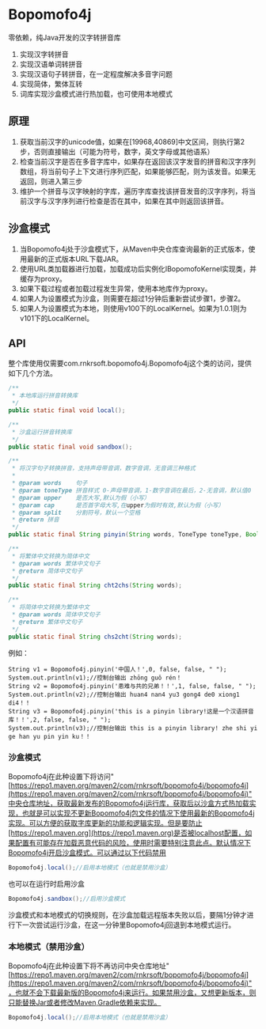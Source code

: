 # Bopomofo4j
零依赖，纯Java开发的汉字转拼音库
1. 实现汉字转拼音
2. 实现汉语单词转拼音
3. 实现汉语句子转拼音，在一定程度解决多音字问题
4. 实现简体，繁体互转
5. 词库实现沙盒模式进行热加载，也可使用本地模式

## 原理
1. 获取当前汉字的unicode值，如果在[19968,40869]中文区间，则执行第2步，否则直接输出（可能为符号，数字，英文字母或其他语系）
2. 检查当前汉字是否在多音字库中，如果存在返回该汉字发音的拼音和汉字序列数组，将当前句子上下文进行序列匹配，如果能够匹配，则为该发音。如果无返回，则进入第三步
3. 维护一个拼音与汉字映射的字库，遍历字库查找该拼音发音的汉字序列，将当前汉字与汉字序列进行检查是否在其中，如果在其中则返回该拼音。

## 沙盒模式
1. 当Bopomofo4j处于沙盒模式下，从Maven中央仓库查询最新的正式版本，使用最新的正式版本URL下载JAR。
2. 使用URL类加载器进行加载，加载成功后实例化IBopomofoKernel实现类，并缓存为proxy。
3. 如果下载过程或者加载过程发生异常，使用本地库作为proxy。
4. 如果人为设置模式为沙盒，则需要在超过1分钟后重新尝试步骤1，步骤2。
5. 如果人为设置模式为本地，则使用v100下的LocalKernel。如果为1.0.1则为v101下的LocalKernel。
## API
整个库使用仅需要com.rnkrsoft.bopomofo4j.Bopomofo4j这个类的访问，提供如下几个方法。
```java
/**
 * 本地库运行拼音转换库
 */
public static final void local();

/**
 * 沙盒运行拼音转换库
 */
public static final void sandbox();

/**
 * 将汉字句子转换拼音，支持声母带音调，数字音调，无音调三种格式
 *
 * @param words    句子
 * @param toneType 拼音样式 0-声母带音调，1-数字音调在最后，2-无音调，默认值0
 * @param upper    是否大写,默认为假（小写）
 * @param cap      是否首字母大写,在upper为假时有效,默认为假（小写）
 * @param split    分割符号，默认一个空格
 * @return 拼音
 */
public static final String pinyin(String words, ToneType toneType, Boolean upper, Boolean cap, String split);

/**
 * 将繁体中文转换为简体中文
 * @param words 繁体中文句子
 * @return 简体中文句子
 */
public static final String cht2chs(String words);

/**
 * 将简体中文转换为繁体中文
 * @param words 简体中文句子
 * @return 繁体中文句子
 */
public static final String chs2cht(String words);
```



例如：

```
String v1 = Bopomofo4j.pinyin('中国人！',0, false, false, " ");
System.out.println(v1);//控制台输出 zhōng guǒ rén！
String v2 = Bopomofo4j.pinyin('患难与共的兄弟！！',1, false, false, " ");
System.out.println(v2);//控制台输出 huan4 nan4 yu3 gong4 de0 xiong1 di4！！
String v3 = Bopomofo4j.pinyin('this is a pinyin library!这是一个汉语拼音库！！',2, false, false, " ");
System.out.println(v3);//控制台输出 this is a pinyin library! zhe shi yi ge han yu pin yin ku！！
```
### 沙盒模式
Bopomofo4j在此种设置下将访问"[https://repo1.maven.org/maven2/com/rnkrsoft/bopomofo4j/bopomofo4j](https://repo1.maven.org/maven2/com/rnkrsoft/bopomofo4j/bopomofo4j)"中央仓库地址，获取最新发布的Bopomofo4j运行库，获取后以沙盒方式热加载实现，也就是可以实现不更新Bopomofo4j包文件的情况下使用最新的Bopomofo4j实现。可以方便的获取字库更新的功能和逻辑实现。但是要防止[https://repo1.maven.org](https://repo1.maven.org)是否被localhost配置，如果配置有可能存在加载恶意代码的风险，使用时需要特别注意此点。默认情况下Bopomofo4j开启沙盒模式。可以通过以下代码禁用
```Java
Bopomofo4j.local();//启用本地模式（也就是禁用沙盒）
```
也可以在运行时启用沙盒
```Java
Bopomofo4j.sandbox();//启用沙盒模式
```
沙盒模式和本地模式的切换规则，在沙盒加载远程版本失败以后，要隔1分钟才进行下一次尝试运行沙盒，在这一分钟里Bopomofo4j回退到本地模式运行。
### 本地模式（禁用沙盒）
Bopomofo4j在此种设置下将不再访问中央仓库地址"[https://repo1.maven.org/maven2/com/rnkrsoft/bopomofo4j/bopomofo4j](https://repo1.maven.org/maven2/com/rnkrsoft/bopomofo4j/bopomofo4j)"，也就不会下载最新版的Bopomofo4j来运行。如果禁用沙盒，又想更新版本，则只能替换Jar或者修改Maven,Gradle依赖来实现。
```Java
Bopomofo4j.local();//启用本地模式（也就是禁用沙盒）
```


